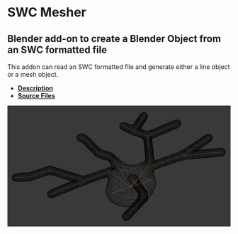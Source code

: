 # SWC Mesher

## Blender add-on to create a Blender Object from an SWC formatted file

This addon can read an SWC formatted file and generate either a line object or a mesh object.

* **[Description](files/description)**
* **[Source Files](files/source)**

![Mesh](files/images/P40-DEV360_mesh_center.png?raw=true "Meshed Neuron")
